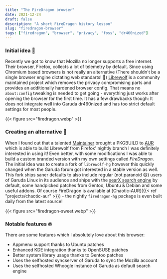 ```yaml
---
title: "The FireDragon browser"
date: 2021-12-24
draft: false
description: "A short FireDragon history lesson"
slug: "firedragon-browser"
tags: ["firedragon", "browser", "privacy", "foss", "dr460nized"]
---
```


### Initial idea :wolf:

Recently we got to know that Mozilla no longer supports a free internet. Their browser, Firefox, collects a lot of telemetry by default. Since using Chromium based browsers is not really an alternative (There shouldn't be a single browser engine dictating web standarts! :eyes:) [Librewolf](https://librewolf.net) is a community maintained project which removes the privacy compromising parts and provides an additionally hardened browser config. That means no `about:config` tweaking is needed to get going - everything just works after opening the browser for the first time. It has a few drawbacks though: It does not integrate well into Garuda dr460nized and has too strict default settings for most people.

{{< figure src="firedragon.webp" >}}


### Creating an alternative :dragon:

When I found out that a talented [Maintainer](https://github.com/vnepogodin) brought a PKGBUILD to [AUR](https://aur.archlinux.org/packages/librewolf-hg) which is able to build Librewolf from Firefox' nightly branch I was definitely interested in using it! Even better, with some modifications I was able to build a custom branded version with my own settings called *FireDragon*. The initial idea was to create a fork of `librewolf-hg` however this quickly changed when the Garuda forum got interested in a stable version as well. This fork ships saner defaults to also include regular (not paranoid :yum:) users of Garuda Linux in its audience and ships with the [searX search engine](https://searx.garudalinux.org) by default, some handpicked patches from Gentoo, Ubuntu & Debian and some useful addons. Of course FireDragon is available at [Chaotic-AUR]({{< ref "projects/chaotic-aur" >}}) - the nightly `firedragon-hg` package is even built daily from the latest source!

{{< figure src="firedragon-sweet.webp" >}}


### Notable features :fire:

There are some features which I absolutely love about this browser:
- Appmenu support thanks to Ubuntu patches
- Enhanced KDE integration thanks to OpenSUSE patches
- Better system library usage thanks to Gentoo patches
- Uses the selfhosted syncserver of Garuda to sync the Mozilla account
- Uses the selfhosted Whoogle instance of Garuda as default search engine

